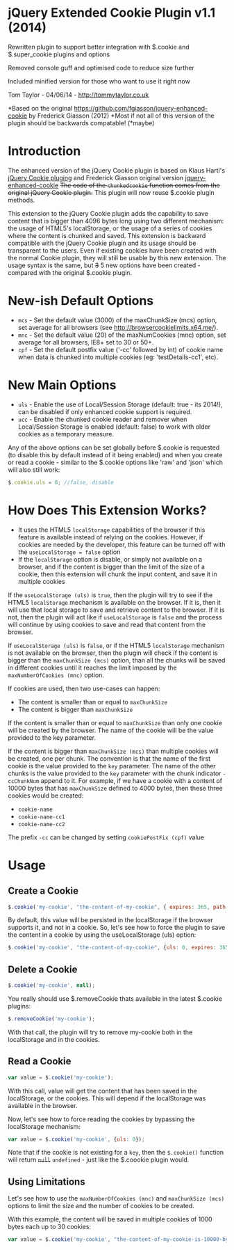  jQuery Extended Cookie Plugin v1.1 (2014)
============

Rewritten plugin to support better integration with $.cookie and $.super_cookie plugins and options
 
Removed console guff and optimised code to reduce size further

Included minified version for those who want to use it right now

 
Tom Taylor - 04/06/14 - http://tommytaylor.co.uk


*Based on the original https://github.com/fgiasson/jquery-enhanced-cookie by Frederick Giasson (2012)
*Most if not all of this version of the plugin should be backwards compatable! (*maybe)


Introduction
============

The enhanced version of the jQuery Cookie plugin is based on Klaus Hartl's [jQuery Cookie pluging](https://github.com/carhartl/jquery-cookie) and Frederick Giasson original version [jquery-enhanced-cookie](https://github.com/fgiasson/jquery-enhanced-cookie/) ~~The code of the <code>chunkedcookie</code> function comes from the original jQuery Cookie plugin.~~ This plugin will now reuse $.cookie plugin methods.

This extension to the jQuery Cookie plugin adds the capability to save content that is bigger than 4096 bytes long using two different mechanism: the usage of HTML5's localStorage, or the usage of a series of cookies where the content is chunked and saved. This extension is backward compatible with the jQuery Cookie plugin and its usage should be transparent to the users. Even if existing cookies have been created with the normal Cookie plugin, they will still be usable by this new extension. The usage syntax is the same, but ~~3~~ 5 new options have been created - compared with the original $.cookie plugin.


New-ish Default Options
===========

* <code>mcs</code> - Set the default value (3000) of the maxChunkSize (mcs) option, set average for all browsers (see http://browsercookielimits.x64.me/).
* <code>mnc</code> - Set the default value (20) of the maxNumCookies (mnc) option, set average for all browsers, IE8+ set to 30 or 50+.
* <code>cpf</code> - Set the default postfix value ('-cc' followed by int) of cookie name when data is chunked into multiple cookies (eg: 'testDetails-cc1', etc).

New Main Options
===========

* <code>uls</code> - Enable the use of Local/Session Storage (default: true - its 2014!), can be disabled if only enhanced cookie support is required.
* <code>ucc</code> - Enable the chunked cookie reader and remover when Local/Session Storage is enabled (default: false) to work with older cookies as a temporary measure.

Any of the above options can be set globally before $.cookie is requested (to disable this by default instead of it being enabled) and when you create or read a cookie - similar to the $.cookie options like 'raw' and 'json' which will also still work:

```javascript
$.cookie.uls = 0; //false, disable
```



How Does This Extension Works?
==============================

* It uses the HTML5 <code>localStorage</code> capabilities of the browser if this feature is available instead of relying on the cookies. However, if cookies are needed by the developer, this feature can be turned off with the <code>useLocalStorage = false</code> option
* If the <code>localStorage</code> option is disable, or simply not available on a browser, and if the content is bigger than the limit of the size of a cookie, then this extension will chunk the input content, and save it in multiple cookies

If the <code>useLocalStorage (uls)</code> is <code>true</code>, then the plugin will try to see if the HTML5 <code>localStorage</code> mechanism is available on the browser. If it is, then it will use that local storage to save and retrieve content to the browser. If it is not, then the plugin will act like if <code>useLocalStorage</code> is <code>false</code> and the process will continue by using cookies to save and read that content from the browser.

If <code>useLocalStorage (uls)</code> is <code>false</code>, or if the HTML5 <code>localStorage</code> mechanism is not available on the browser, then the plugin will check if the content is bigger than the <code>maxChunkSize (mcs)</code> option, than all the chunks will be saved in different cookies until it reaches the limit imposed by the <code>maxNumberOfCookies (mnc)</code> option.

If cookies are used, then two use-cases can happen:

* The content is smaller than or equal to <code>maxChunkSize</code>
* The content is bigger than <code>maxChunkSize</code>

If the content is smaller than or equal to <code>maxChunkSize</code> than only one cookie will be created by the browser. The name of the cookie will be the value provided to the key parameter.

If the content is bigger than <code>maxChunkSize (mcs)</code> than multiple cookies will be created, one per chunk. The convention is that the name of the first cookie is the value provided to the <code>key</code> parameter. The name of the other chunks is the value provided to the <code>key</code> parameter with the chunk indicator <code>-ccChunkNum</code> append to it. For example, if we have a cookie with a content of 10000 bytes that has <code>maxChunkSize</code> defined to 4000 bytes, then these three cookies would be created:

* <code>cookie-name</code>
* <code>cookie-name-cc1</code>
* <code>cookie-name-cc2</code>


The prefix <code>-cc</code> can be changed by setting <code>cookiePostFix (cpf)</code> value


Usage
=====

Create a Cookie
---------------



```javascript
$.cookie('my-cookie', "the-content-of-my-cookie", { expires: 365, path: "/" });
```

By default, this value will be persisted in the localStorage if the browser supports it, and not in a cookie. So, let's see how to force the plugin to save the content in a cookie by using the useLocalStorage (uls) option:

```javascript
$.cookie('my-cookie', "the-content-of-my-cookie", {uls: 0, expires: 365, path: "/" });
```

Delete a Cookie
---------------

```javascript
$.cookie('my-cookie', null);
```

You really should use $.removeCookie thats available in the latest $.cookie plugins:

```javascript
$.removeCookie('my-cookie');
```

With that call, the plugin will try to remove my-cookie both in the localStorage and in the cookies.

Read a Cookie
-------------

```javascript
var value = $.cookie('my-cookie');
```

With this call, value will get the content that has been saved in the localStorage, or the cookies. This will depend if the localStorage was available in the browser.

Now, let's see how to force reading the cookies by bypassing the localStorage mechanism:

```javascript
var value = $.cookie('my-cookie', {uls: 0});
```

Note that if the cookie is not existing for a <code>key</code>, then the <code>$.cookie()</code> function will return ~~<code>null</code>~~ <code>undefined</code> - just like the $.coookie plugin would.

Using Limitations
-----------------

Let's see how to use the <code>maxNumberOfCookies (mnc)</code> and <code>maxChunkSize (mcs)</code> options to limit the size and the number of cookies to be created.

With this example, the content will be saved in multiple cookies of 1000 bytes each up to 30 cookies:

```javascript
var value = $.cookie('my-cookie', "the-content-of-my-cookie-is-10000-bytes-long...", {uls: 0, mcs : 1000, mnc : 30, expires: 365, path: "/" });
```
